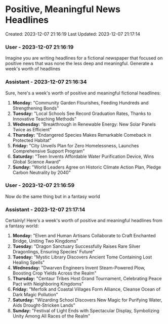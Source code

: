 # Positive, Meaningful News Headlines

Created: 2023-12-07 21:16:19
Last Updated: 2023-12-07 21:17:14

### User - 2023-12-07 21:16:19

Imagine you are writing headlines for a fictional newspaper that focused on positive news that was none the less deep and meaningful. Generate a week's worth of headlines 

### Assistant - 2023-12-07 21:16:34

Sure, here's a week's worth of positive and meaningful fictional headlines:

1. **Monday:** "Community Garden Flourishes, Feeding Hundreds and Strengthening Bonds"
2. **Tuesday:** "Local Schools See Record Graduation Rates, Thanks to Innovative Teaching Methods"
3. **Wednesday:** "Breakthrough in Renewable Energy: New Solar Panels Twice as Efficient"
4. **Thursday:** "Endangered Species Makes Remarkable Comeback in Protected Habitat"
5. **Friday:** "City Unveils Plan for Zero Homelessness, Launches Comprehensive Support Program"
6. **Saturday:** "Teen Invents Affordable Water Purification Device, Wins Global Science Award"
7. **Sunday:** "World Leaders Agree on Historic Climate Action Plan, Pledge Carbon Neutrality by 2040"

### User - 2023-12-07 21:16:59

Now do the same thing but in a fantasy world

### Assistant - 2023-12-07 21:17:14

Certainly! Here's a week's worth of positive and meaningful headlines from a fantasy world:

1. **Monday:** "Elven and Human Artisans Collaborate to Craft Enchanted Bridge, Uniting Two Kingdoms"
2. **Tuesday:** "Dragon Sanctuary Successfully Raises Rare Silver Dragonlings, Ensuring Species' Future"
3. **Tuesday:** "Mystic Library Discovers Ancient Tome Containing Lost Healing Spells"
4. **Wednesday:** "Dwarven Engineers Invent Steam-Powered Plow, Boosting Crop Yields Across the Realm"
5. **Thursday:** "Centaur Tribes Host Grand Tournament, Celebrating Peace Pact with Neighboring Kingdoms"
6. **Friday:** "Merfolk and Coastal Villages Form Alliance, Cleanse Ocean of Dark Magic Pollution"
7. **Saturday:** "Wizarding School Discovers New Magic for Purifying Water, Aids Drought-Stricken Lands"
8. **Sunday:** "Festival of Light Ends with Spectacular Display, Symbolizing Unity Among All Races of the Realm"

